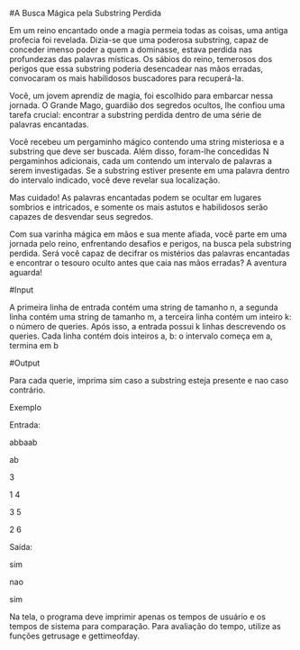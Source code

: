 #A Busca Mágica pela Substring Perdida

Em um reino encantado onde a magia permeia todas as coisas, uma antiga profecia foi revelada.
Dizia-se que uma poderosa substring, capaz de conceder imenso poder a quem a dominasse, estava
perdida nas profundezas das palavras místicas. Os sábios do reino, temerosos dos perigos que essa
substring poderia desencadear nas mãos erradas, convocaram os mais habilidosos buscadores para
recuperá-la.

Você, um jovem aprendiz de magia, foi escolhido para embarcar nessa jornada. O Grande Mago,
guardião dos segredos ocultos, lhe confiou uma tarefa crucial: encontrar a substring perdida dentro
de uma série de palavras encantadas.

Você recebeu um pergaminho mágico contendo uma string misteriosa e a substring que deve
ser buscada. Além disso, foram-lhe concedidas N pergaminhos adicionais, cada um contendo um
intervalo de palavras a serem investigadas. Se a substring estiver presente em uma palavra dentro
do intervalo indicado, você deve revelar sua localização.

Mas cuidado! As palavras encantadas podem se ocultar em lugares sombrios e intricados, e
somente os mais astutos e habilidosos serão capazes de desvendar seus segredos.

Com sua varinha mágica em mãos e sua mente afiada, você parte em uma jornada pelo reino,
enfrentando desafios e perigos, na busca pela substring perdida. Será você capaz de decifrar os
mistérios das palavras encantadas e encontrar o tesouro oculto antes que caia nas mãos erradas? A
aventura aguarda!

#Input

A primeira linha de entrada contém uma string de tamanho n, a segunda linha contém uma
string de tamanho m, a terceira linha contém um inteiro k: o número de queries.
Após isso, a entrada possui k linhas descrevendo os queries. Cada linha contém dois inteiros a,
b: o intervalo começa em a, termina em b

#Output

Para cada querie, imprima sim caso a substring esteja presente e nao caso contrário.

Exemplo

Entrada:

abbaab

ab

3

1 4

3 5

2 6

Saída:

sim

nao

sim

Na tela, o programa deve imprimir apenas os tempos de usuário e os tempos de sistema para
comparação. Para avaliação do tempo, utilize as funções getrusage e gettimeofday.
